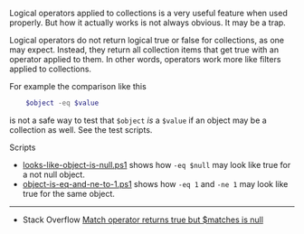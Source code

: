 
Logical operators applied to collections is a very useful feature when used
properly. But how it actually works is not always obvious. It may be a trap.

Logical operators do not return logical true or false for collections, as one
may expect. Instead, they return all collection items that get true with an
operator applied to them. In other words, operators work more like filters
applied to collections.

For example the comparison like this

```powershell
    $object -eq $value
```

is not a safe way to test that `$object` *is* a `$value` if an object may be a
collection as well. See the test scripts.

Scripts

- [looks-like-object-is-null.ps1](looks-like-object-is-null.ps1) shows how `-eq $null` may look like true for a not null object.
- [object-is-eq-and-ne-to-1.ps1](object-is-eq-and-ne-to-1.ps1) shows how `-eq 1` and `-ne 1` may look like true for the same object.

---

- Stack Overflow [Match operator returns true but $matches is null](http://stackoverflow.com/q/8651905/323582)
